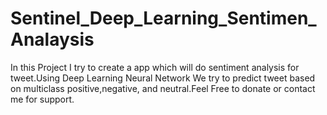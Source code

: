 # Sentinel_Deep_Learning_Sentimen_Analaysis
In this Project I try to create a app which will do sentiment analysis for tweet.Using Deep Learning Neural Network We try to predict tweet based on multiclass positive,negative,
and neutral.Feel Free to donate or contact me for support. 

